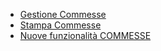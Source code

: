 - [Gestione Commesse](Sorgenti/DOC/OJ/PGM/BRCM01)
- [Stampa Commesse](Sorgenti/DOC/OJ/PGM/BRCM51)
- [Nuove funzionalità COMMESSE](Sorgenti/DOC_OPE/TA/B£AMO/BRCOMM_01)
